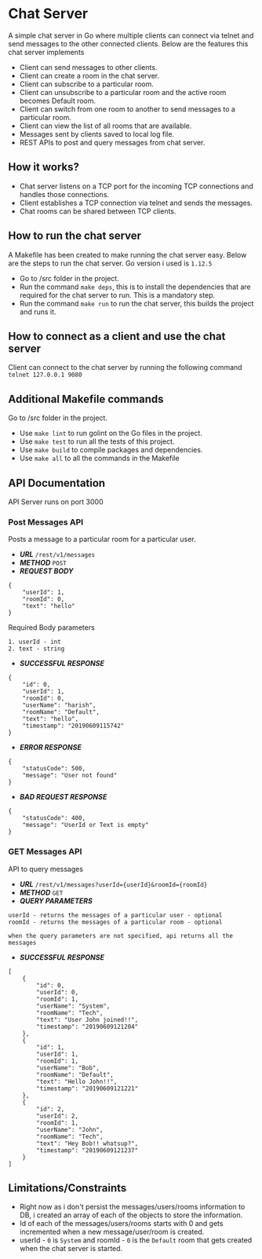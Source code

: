 # Chat Server
A simple chat server in Go where multiple clients can connect via telnet and send messages to the other connected clients.
Below are the features this chat server implements
- Client can send messages to other clients.
- Client can create a room in the chat server.
- Client can subscribe to a particular room.
- Client can unsubscribe to a particular room and the active room becomes Default room.
- Client can switch from one room to another to send messages to a particular room.
- Client can view the list of all rooms that are available.
- Messages sent by clients saved to local log file.
- REST APIs to post and query messages from chat server. 

## How it works?
- Chat server listens on a TCP port for the incoming TCP connections and handles those connections.
- Client establishes a TCP connection via telnet and sends the messages.
- Chat rooms can be shared between TCP clients.

## How to run the chat server
A Makefile has been created to make running the chat server easy. Below are the steps to run the chat server. Go version i used is `1.12.5`
- Go to /src folder in the project.
- Run the command `make deps`, this is to install the dependencies that are required for the chat server to run. This is a mandatory step.
- Run the command `make run` to run the chat server, this builds the project and runs it.

## How to connect as a client and use the chat server
Client can connect to the chat server by running the following command
`telnet 127.0.0.1 9080`

## Additional Makefile commands
Go to /src folder in the project.
- Use `make lint` to run golint on the Go files in the project.
- Use `make test` to run all the tests of this project.
- Use `make build` to compile packages and dependencies.
- Use `make all` to all the commands in the Makefile

## API Documentation
API Server runs on port 3000
### Post Messages API
Posts a message to a particular room for a particular user.
- ***URL***
`/rest/v1/messages`
- ***METHOD***
`POST`
- ***REQUEST BODY***
```$xslt
{
	"userId": 1,
	"roomId": 0,
	"text": "hello"
}
```
Required Body parameters
```$xslt
1. userId - int
2. text - string
```
- ***SUCCESSFUL RESPONSE***
```$xslt
{
    "id": 0,
    "userId": 1,
    "roomId": 0,
    "userName": "harish",
    "roomName": "Default",
    "text": "hello",
    "timestamp": "20190609115742"
}
```
- ***ERROR RESPONSE***
```$xslt
{
    "statusCode": 500,
    "message": "User not found"
}
```
- ***BAD REQUEST RESPONSE***
```$xslt
{
    "statusCode": 400,
    "message": "UserId or Text is empty"
}
```

### GET Messages API
API to query messages
- ***URL***
`/rest/v1/messages?userId={userId}&roomId={roomId}`
- ***METHOD***
`GET`
- ***QUERY PARAMETERS***
```$xslt
userId - returns the messages of a particular user - optional
roomId - returns the messages of a particular room - optional

when the query parameters are not specified, api returns all the messages
```
- ***SUCCESSFUL RESPONSE***
```$xslt
[
    {
        "id": 0,
        "userId": 0,
        "roomId": 1,
        "userName": "System",
        "roomName": "Tech",
        "text": "User John joined!!",
        "timestamp": "20190609121204"
    },
    {
        "id": 1,
        "userId": 1,
        "roomId": 1,
        "userName": "Bob",
        "roomName": "Default",
        "text": "Hello John!!",
        "timestamp": "20190609121221"
    },
    {
        "id": 2,
        "userId": 2,
        "roomId": 1,
        "userName": "John",
        "roomName": "Tech",
        "text": "Hey Bob!! whatsup?",
        "timestamp": "20190609121237"
    }
]
```

## Limitations/Constraints
- Right now as i don't persist the messages/users/rooms information to DB, i created an array of each of the objects to store the information.
- Id of each of the messages/users/rooms starts with 0 and gets incremented when a new message/user/room is created.
- userId - `0` is `System` and roomId - `0` is the `Default` room that gets created when the chat server is started.


